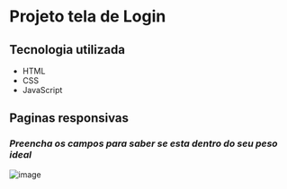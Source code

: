 # Projeto tela de Login

## Tecnologia utilizada

+ HTML
+ CSS
+ JavaScript

## Paginas responsivas

### *Preencha os campos para saber se esta dentro do seu peso ideal*
![image](https://user-images.githubusercontent.com/98322814/159140274-5413ce15-ccc8-4bdb-82e1-548a9a160776.png)
